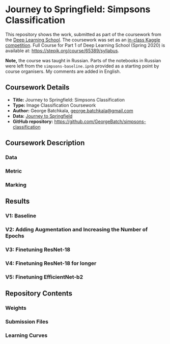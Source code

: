 # Journey to Springfield: Simpsons Classification

This repository shows the work, submitted as part of the coursework from the [Deep Learning School](https://en.dlschool.org/). The coursework was set as an [in-class Kaggle competition](https://www.kaggle.com/c/journey-springfield/overview). Full Course for Part 1 of Deep Learning School (Spring 2020) is available at: https://stepik.org/course/65389/syllabus.

**Note,** the course was taught in Russian. Parts of the notebooks in Russian were left from the `simpsons-baseline.ipnb` provided as a starting point by course organisers. My comments are added in English.

## Coursework Details

- **Title:** Journey to Springfield: Simpsons Classification
- **Type:** Image Classification Coursework
- **Author:** George Batchkala, george.batchkala@gmail.com
- **Data:** [Journey to Springfield](https://www.kaggle.com/c/journey-springfield)
- **GitHub repository:** https://github.com/GeorgeBatch/simpsons-classification

## Coursework Description

### Data

### Metric

### Marking

## Results

### V1: Baseline

### V2: Adding Augmentation and Increasing the Number of Epochs

### V3: Finetuning ResNet-18

### V4: Finetuning ResNet-18 for longer

### V5: Finetuning EfficientNet-b2

## Repository Contents

### Weights

### Submission Files

### Learning Curves
